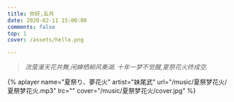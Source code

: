 ```yaml
---
title: 你好,五月
date: 2020-02-11 15:00:00
comments: false 
top: 1
cover: /assets/hello.png

---
```


> *流萤漫天花共舞,闲蝉栖柳风奏湖.*
> *十年一梦不觉醒,夏祭花火终成空.*

{% aplayer name="夏祭り、夢花火" artist="妹尾武" url="/music/夏祭梦花火/夏祭梦花火.mp3" lrc="" cover="/music/夏祭梦花火/cover.jpg" %}

